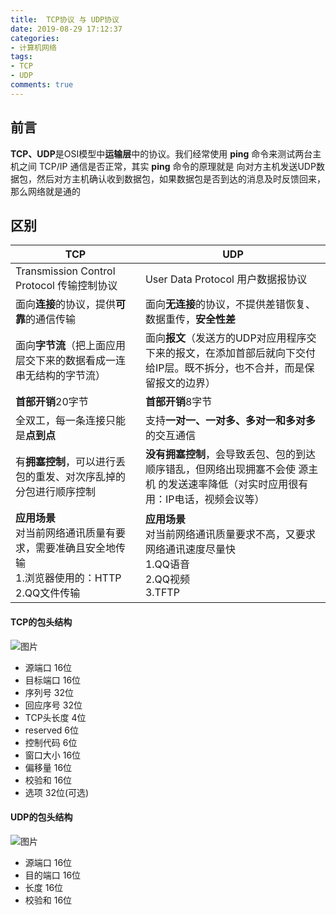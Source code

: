 ```yaml
---
title:  TCP协议 与 UDP协议
date: 2019-08-29 17:12:37
categories:
- 计算机网络
tags:
- TCP
- UDP
comments: true
---
```


## 前言

**TCP、UDP**是OSI模型中**运输层**中的协议。我们经常使用 **ping** 命令来测试两台主机之间 TCP/IP 通信是否正常，其实 **ping** 命令的原理就是 向对方主机发送UDP数据包，然后对方主机确认收到数据包，如果数据包是否到达的消息及时反馈回来，那么网络就是通的

<!-- more -->



## 区别

| TCP                                                          | UDP                                                          |
| ------------------------------------------------------------ | ------------------------------------------------------------ |
| Transmission Control Protocol 传输控制协议                   | User Data Protocol 用户数据报协议                            |
| 面向**连接**的协议，提供**可靠**的通信传输                   | 面向**无连接**的协议，不提供差错恢复、数据重传，**安全性差** |
| 面向**字节流**（把上面应用层交下来的数据看成一连串无结构的字节流） | 面向**报文**（发送方的UDP对应用程序交下来的报文，在添加首部后就向下交付给IP层。既不拆分，也不合并，而是保留报文的边界） |
| **首部开销**20字节                                           | **首部开销**8字节                                            |
| 全双工，每一条连接只能是**点到点**                           | 支持**一对一、一对多、多对一和多对多**的交互通信             |
| 有**拥塞控制**，可以进行丢包的重发、对次序乱掉的分包进行顺序控制 | **没有拥塞控制**，会导致丢包、包的到达顺序错乱，但网络出现拥塞不会使 源主机 的发送速率降低（对实时应用很有用：IP电话，视频会议等） |
| **应用场景**<br />对当前网络通讯质量有要求，需要准确且安全地传输<br />1.浏览器使用的：HTTP <br/>2.QQ文件传输 | **应用场景**<br />对当前网络通讯质量要求不高，又要求网络通讯速度尽量快<br />1.QQ语音 <br/>2.QQ视频 <br/>3.TFTP |

#### TCP的包头结构

![图片](https://mmbiz.qpic.cn/mmbiz_png/gH31uF9VIibRn1aTIUxxEF1TrY9OM5OTa762ic1NDA46iatH8kzqyw8016xdURTbYVsZprQdWxES6sgL8nfTxmXIA/640?wx_fmt=png&tp=webp&wxfrom=5&wx_lazy=1&wx_co=1)

- 源端口 16位
- 目标端口 16位
- 序列号 32位
- 回应序号 32位
- TCP头长度 4位
- reserved 6位
- 控制代码 6位
- 窗口大小 16位
- 偏移量 16位
- 校验和 16位
- 选项  32位(可选)

#### UDP的包头结构

![图片](https://mmbiz.qpic.cn/mmbiz_png/gH31uF9VIibRn1aTIUxxEF1TrY9OM5OTaIbgO1D2CX8SKKUQwujyAhMdrOgCHDJ9bpxHZd9GYEjmIzyhRc7Ys1w/640?wx_fmt=png&tp=webp&wxfrom=5&wx_lazy=1&wx_co=1)

- 源端口 16位
- 目的端口 16位
- 长度 16位
- 校验和 16位
